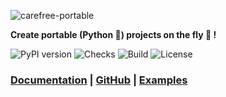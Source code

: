 ![carefree-portable][socialify-image]

<div style={{textAlign: 'center'}}>

**Create portable (Python 🐍) projects on the fly 🚀 !**

![PyPI version](https://badge.fury.io/py/carefree-portable.svg)
![Checks](https://github.com/carefree0910/carefree-portable/actions/workflows/checks.yml/badge.svg)
![Build](https://github.com/carefree0910/carefree-portable/actions/workflows/package.yml/badge.svg)
![License](https://img.shields.io/github/license/carefree0910/carefree-portable)

<h3>

[Documentation](/docs/getting-started) | [GitHub](https://github.com/carefree0910/carefree-portable) | [Examples](https://github.com/carefree0910/carefree-portable/tree/main/examples)

</h3>

</div>

[socialify-image]: https://socialify.git.ci/carefree0910/carefree-portable/image?description=1&descriptionEditable=Porting%20Projects%20made%20Easy!%20%F0%9F%A4%A9&forks=1&issues=1&logo=https%3A%2F%2Fem-content.zobj.net%2Fsource%2Fmicrosoft%2F378%2Fpackage_1f4e6.png&name=1&pattern=Floating%20Cogs&stargazers=1&theme=Auto